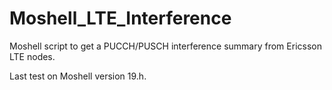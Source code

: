 # Moshell_LTE_Interference
Moshell script to get a PUCCH/PUSCH interference summary from Ericsson LTE nodes.

Last test on Moshell version 19.h.
